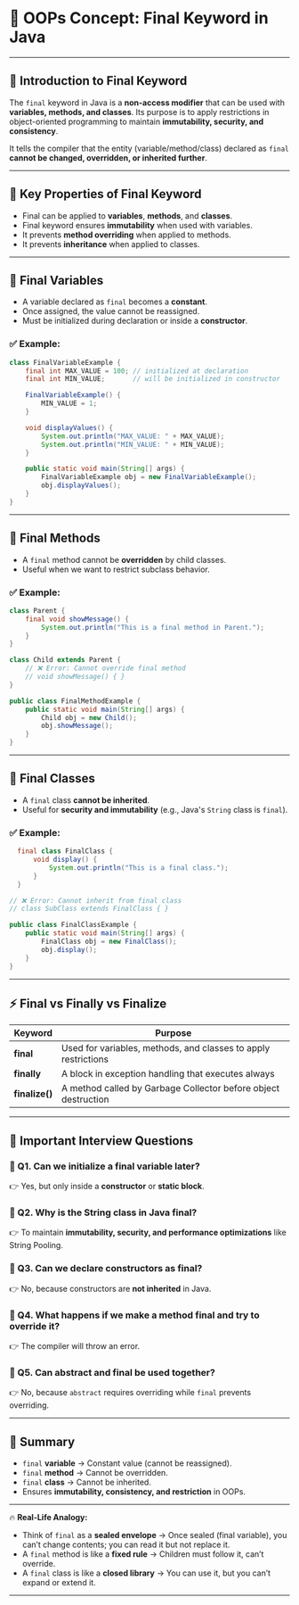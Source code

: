 # 🏁 **OOPs Concept: Final Keyword in Java**

---

## 🎯 **Introduction to Final Keyword**

The `final` keyword in Java is a **non-access modifier** that can be used with **variables, methods, and classes**. Its purpose is to apply restrictions in object-oriented programming to maintain **immutability, security, and consistency**.

It tells the compiler that the entity (variable/method/class) declared as `final` **cannot be changed, overridden, or inherited further**.

---

## 🔑 **Key Properties of Final Keyword**

- Final can be applied to **variables**, **methods**, and **classes**.
- Final keyword ensures **immutability** when used with variables.
- It prevents **method overriding** when applied to methods.
- It prevents **inheritance** when applied to classes.

---

## 📌 **Final Variables**

- A variable declared as `final` becomes a **constant**.
- Once assigned, the value cannot be reassigned.
- Must be initialized during declaration or inside a **constructor**.

### ✅ Example:

```java
class FinalVariableExample {
    final int MAX_VALUE = 100; // initialized at declaration
    final int MIN_VALUE;       // will be initialized in constructor

    FinalVariableExample() {
        MIN_VALUE = 1;
    }

    void displayValues() {
        System.out.println("MAX_VALUE: " + MAX_VALUE);
        System.out.println("MIN_VALUE: " + MIN_VALUE);
    }

    public static void main(String[] args) {
        FinalVariableExample obj = new FinalVariableExample();
        obj.displayValues();
    }
}
```

---

## 📌 **Final Methods**

- A `final` method cannot be **overridden** by child classes.
- Useful when we want to restrict subclass behavior.

### ✅ Example:

```java
class Parent {
    final void showMessage() {
        System.out.println("This is a final method in Parent.");
    }
}

class Child extends Parent {
    // ❌ Error: Cannot override final method
    // void showMessage() { }
}

public class FinalMethodExample {
    public static void main(String[] args) {
        Child obj = new Child();
        obj.showMessage();
    }
}
```

---

## 📌 **Final Classes**

- A `final` class **cannot be inherited**.
- Useful for **security and immutability** (e.g., Java's `String` class is `final`).

### ✅ Example:

```java
  final class FinalClass {
      void display() {
          System.out.println("This is a final class.");
      }
  }

// ❌ Error: Cannot inherit from final class
// class SubClass extends FinalClass { }

public class FinalClassExample {
    public static void main(String[] args) {
        FinalClass obj = new FinalClass();
        obj.display();
    }
}
```

---

## ⚡ **Final vs Finally vs Finalize**

| Keyword        | Purpose                                                        |
| -------------- | -------------------------------------------------------------- |
| **final**      | Used for variables, methods, and classes to apply restrictions |
| **finally**    | A block in exception handling that executes always             |
| **finalize()** | A method called by Garbage Collector before object destruction |

---

## 🚀 **Important Interview Questions**

### 🔹 Q1. Can we initialize a final variable later?

👉 Yes, but only inside a **constructor** or **static block**.

### 🔹 Q2. Why is the String class in Java final?

👉 To maintain **immutability, security, and performance optimizations** like String Pooling.

### 🔹 Q3. Can we declare constructors as final?

👉 No, because constructors are **not inherited** in Java.

### 🔹 Q4. What happens if we make a method final and try to override it?

👉 The compiler will throw an error.

### 🔹 Q5. Can abstract and final be used together?

👉 No, because `abstract` requires overriding while `final` prevents overriding.

---

## 📝 **Summary**

- `final` **variable** → Constant value (cannot be reassigned).
- `final` **method** → Cannot be overridden.
- `final` **class** → Cannot be inherited.
- Ensures **immutability, consistency, and restriction** in OOPs.

---

🔥 **Real-Life Analogy:**

- Think of `final` as a **sealed envelope** → Once sealed (final variable), you can’t change contents; you can read it but not replace it.
- A `final` method is like a **fixed rule** → Children must follow it, can’t override.
- A `final` class is like a **closed library** → You can use it, but you can’t expand or extend it.

---

